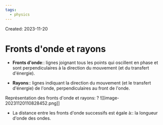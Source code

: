 ```yaml
---
tags:
  - physics
---
```

Created: 2023-11-20

# Fronts d'onde et rayons
- **Fronts d'onde**:: lignes joignant tous les points qui oscillent en phase et sont perpendiculaires à la direction du mouvement (et du transfert d'énergie).
<!--SR:!2023-11-24,1,170-->
- **Rayons**:: lignes indiquant la direction du mouvement (et le transfert d'énergie) de l'onde, perpendiculaires au front de l'onde.
<!--SR:!2023-11-24,1,204-->

Représentation des fronts d'onde et rayons:
?
![[image-20231120110828452.png]]
<!--SR:!2023-11-28,5,228-->

- La distance entre les fronts d'onde successifs est égale à:: la longueur d'onde des ondes.
<!--SR:!2023-11-24,2,208-->

